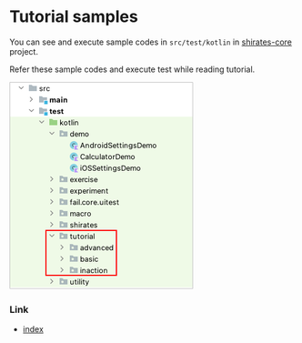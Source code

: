 # Tutorial samples


You can see and execute sample codes in `src/test/kotlin` in [shirates-core](https://github.com/ldi-github/shirates-core/) project.

Refer these sample codes and execute test while reading tutorial.

![](_images/tutorial_samples.png)

### Link

- [index](../index.md)
